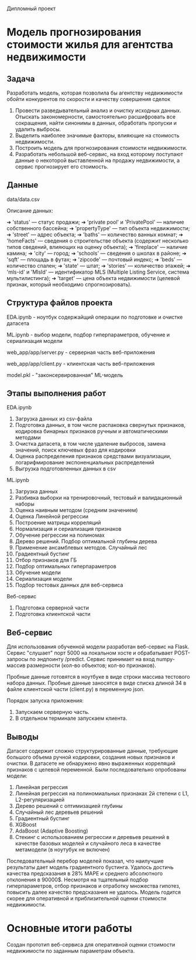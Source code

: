 Дипломный проект

# Модель прогнозирования стоимости жилья для агентства недвижимости


## Задача
Разработать модель, которая позволила бы агентству недвижимости обойти конкурентов по скорости и качеству совершения сделок

1. Провести разведывательный анализ и очистку исходных данных. Отыскать закономерности, самостоятельно расшифровать все сокращения, найти синонимы в данных, обработать пропуски и удалить выбросы.
2. Выделить наиболее значимые факторы, влияющие на стоимость недвижимости.
3. Построить модель для прогнозирования стоимости недвижимости.
4. Разработать небольшой веб-сервис, на вход которому поступают данные о некоторой выставленной на продажу недвижимости, а сервис прогнозирует его стоимость.
## Данные

data/data.csv

Описание данных:

➔ 'status' — статус продажи;
➔ 'private pool' и 'PrivatePool' — наличие собственного бассейна;
➔ 'propertyType' — тип объекта недвижимости;
➔ 'street' — адрес объекта;
➔ 'baths' — количество ванных комнат;
➔ 'homeFacts' — сведения о строительстве объекта (содержит несколько типов сведений, влияющих на оценку объекта);
➔ 'fireplace' — наличие камина;
➔ 'city' — город;
➔ 'schools' — сведения о школах в районе;
➔ 'sqft' — площадь в футах;
➔ 'zipcode' — почтовый индекс;
➔ 'beds' — количество спален;
➔ 'state' — штат;
➔ 'stories' — количество этажей;
➔ 'mls-id' и 'MlsId' — идентификатор MLS (Multiple Listing Service, система мультилистинга);
➔ 'target' — цена объекта недвижимости (целевой признак, который необходимо спрогнозировать).

## Структура файлов проекта


EDA.ipynb - ноутбук содержайщий операции по подготовке и очистке датасета

ML.ipynb - выбор модели, подбор гиперпараметров, обучение и сериализация модели

web_app/app/server.py - серверная часть веб-приложения

web_app/app/client.py - клиентская часть веб-приложения

model.pkl - "законсервированная" ML-модель

## Этапы выполнения работ

EDA.ipynb
1. Загрузка данных из csv-файла
2. Подготовка данных, в том числе распаковка свернутых признаков, кодировка бинарных признаков ручным и автоматическими методами
3. Очистка датасета, в том числе удаление выбросов, замена значений, поиск ключевых фраз для кодировки 
3. Оценка распределения признаков средствами визуализации, логарифмирование экспоненциальных распределений
4. Выгрузка подготовленных данных в csv

ML.ipynb
1. Загрузка данных
2. Разбивка выборки на тренировочный, тестовый и валидационный наборы
3. Оценка наивным методом (средним значением)
4. Оценка Линейной регрессии
5. Построение матрицы корреляций
6. Нормализация и сериализация признаков
7. Обучение регрессии на полиномах
8. Дерево решений. Подбор оптимальной глубины дерева
9. Применение ансамблевых методов. Случайный лес
10. Градиентный бустинг
11. Отбор признаков для ГБ
12. Подбор оптимальных гиперпараметров
13. Обучение модели
14. Сериализация модели
15. Подбор тестовых данных для веб-сервиса

Веб-сервис
1. Подготовка серверной части
2. Подготовка клиентской части

## Веб-сервис

Для использования обученной модели разработан веб-сервис на Flask. Сервис "слушает" порт 5000 на локальном хосте и обрабатывает POST-запросы по эндпоинту /predict.
Сервис принимает на вход numpy-массив размерности (кол-во объектов; кол-во признаков).

Пробные данные готовятся в ноутбуке в виде строки массива тестового набора данных.
Пробные данные заносятся в виде списка длиной 34 в файле клиентской части (client.py) в переменную json.

Порядок запуска приложения:
1. Запускаем серверную часть.
2. В отдельном терминале запускаем клиента.

## Выводы

Датасет содержит сложно структурированные данные, требующие большого объема ручной кодировки, создания новых признаков и очистки. В датасете не обнаружено явно выраженных корреляций признаков с целевой переменной.
Были последовательно опробованы модели:
1. Линейная регрессия
2. Линейная регрессия на полиномиальных признаках 2й степени с L1, L2-регуляризацией
3. Дерево решений с оптимизацией глубины
4. Случайный лес деревьев решений
5. Градиентный бустинг
6. XGBoost
7. AdaBoost (Adaptive Boosting)
7. Стекинг с использованием регрессии и деревьев решений в качестве базовых моделей и случайного леса в качестве метамодели (в ноутубук не включен)

Последовательный перебор моделей показал, что наилучшие результаты дает модель градиентного бустинга. Удалось достичь качества предсказания в 28% MAPE и среднего абсолютного отклонения в 90000$.
Несмотря на тщательный подбор гиперпараметров, отбор признаков и отработку множества гипотез, повысить далее качество предсказания не удалось. Модель годится скорее для оперативной и приблизительной оценки стоимости недвижимости.

# Основные итоги работы
Создан прототип веб-сервиса для оперативной оценки стоимости недвижимости по заданным параметрам объекта.